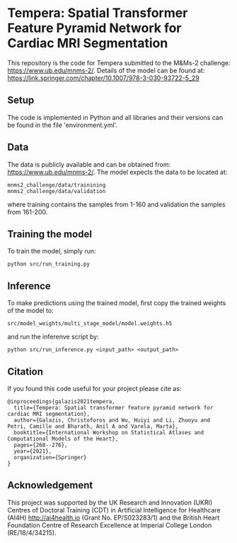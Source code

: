# Tempera: Spatial Transformer Feature Pyramid Network for Cardiac MRI Segmentation
This repository is the code for Tempera submitted to the M&amp;Ms-2 challenge: https://www.ub.edu/mnms-2/.
Details of the model can be found at: https://link.springer.com/chapter/10.1007/978-3-030-93722-5_29

## Setup
The code is implemented in Python and all libraries and their versions can be found in the file 'environment.yml'.

## Data
The data is publicly available and can be obtained from: https://www.ub.edu/mnms-2/.
The model expects the data to be located at:
```
mnms2_challenge/data/trainining
mnms2_challenge/data/validation
```
where training contains the samples from 1-160 and validation the samples from 161-200.

## Training the model
To train the model, simply run:
```
python src/run_training.py
```

## Inference
To make predictions using the trained model, first copy the trained weights of the model to:
```
src/model_weights/multi_stage_model/model.weights.h5
```
and run the inferenve script by:
```
python src/run_inference.py <input_path> <output_path>
```

## Citation
If you found this code useful for your project please cite as:
```
@inproceedings{galazis2021tempera,
  title={Tempera: Spatial transformer feature pyramid network for cardiac MRI segmentation},
  author={Galazis, Christoforos and Wu, Huiyi and Li, Zhuoyu and Petri, Camille and Bharath, Anil A and Varela, Marta},
  booktitle={International Workshop on Statistical Atlases and Computational Models of the Heart},
  pages={268--276},
  year={2021},
  organization={Springer}
}
```
	
## Acknowledgement
This project was supported by the UK Research and Innovation (UKRI) Centres of Doctoral Training (CDT) in Artificial Intelligence for Healthcare (AI4H) http://ai4health.io (Grant No. EP/S023283/1) and the British Heart Foundation Centre of Research
Excellence at Imperial College London (RE/18/4/34215).
